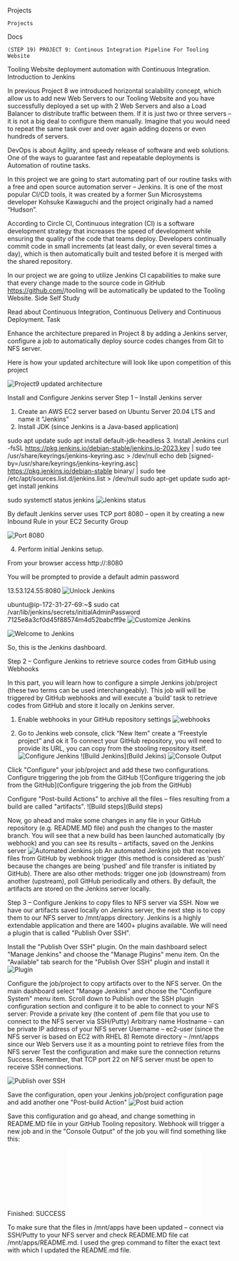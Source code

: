Projects

    Projects

Docs

    (STEP 19) PROJECT 9: Continous Integration Pipeline For Tooling Website

Tooling Website deployment automation with Continuous Integration. Introduction to Jenkins

In previous Project 8 we introduced horizontal scalability concept, which allow us to add new Web Servers to our Tooling Website and you have successfully deployed a set up with 2 Web Servers and also a Load Balancer to distribute traffic between them. If it is just two or three servers – it is not a big deal to configure them manually. Imagine that you would need to repeat the same task over and over again adding dozens or even hundreds of servers.

DevOps is about Agility, and speedy release of software and web solutions. One of the ways to guarantee fast and repeatable deployments is Automation of routine tasks.

In this project we are going to start automating part of our routine tasks with a free and open source automation server – Jenkins. It is one of the most popular CI/CD tools, it was created by a former Sun Microsystems developer Kohsuke Kawaguchi and the project originally had a named “Hudson”.

According to Circle CI, Continuous integration (CI) is a software development strategy that increases the speed of development while ensuring the quality of the code that teams deploy. Developers continually commit code in small increments (at least daily, or even several times a day), which is then automatically built and tested before it is merged with the shared repository.

In our project we are going to utilize Jenkins CI capabilities to make sure that every change made to the source code in GitHub https://github.com/<yourname>/tooling will be automatically be updated to the Tooling Website.
Side Self Study

Read about Continuous Integration, Continuous Delivery and Continuous Deployment.
Task

Enhance the architecture prepared in Project 8 by adding a Jenkins server, configure a job to automatically deploy source codes changes from Git to NFS server.

Here is how your updated architecture will look like upon competition of this project


![Project9 updated architecture](./Images/)

Install and Configure Jenkins server
Step 1 – Install Jenkins server
1. Create an AWS EC2 server based on Ubuntu Server 20.04 LTS and name it “Jenkins”
2. Install JDK (since Jenkins is a Java-based application)

sudo apt update
sudo apt install default-jdk-headless
3. Install Jenkins
curl -fsSL https://pkg.jenkins.io/debian-stable/jenkins.io-2023.key | sudo tee \
  /usr/share/keyrings/jenkins-keyring.asc > /dev/null
echo deb [signed-by=/usr/share/keyrings/jenkins-keyring.asc] \
  https://pkg.jenkins.io/debian-stable binary/ | sudo tee \
  /etc/apt/sources.list.d/jenkins.list > /dev/null
sudo apt-get update
sudo apt-get install jenkins

sudo systemctl status jenkins
![Jenkins status](<Jenkins status.PNG>)

By default Jenkins server uses TCP port 8080 – open it by creating a new Inbound Rule in your EC2 Security Group

![Port 8080](<Port 8080.PNG>)
 
4. Perform initial Jenkins setup.

From your browser access http://<Jenkins-Server-Public-IP-Address-or-Public-DNS-Name>:8080

You will be prompted to provide a default admin password

13.53.124.55:8080
![Unlock Jenkins](<Unlock Jenkins.PNG>)

ubuntu@ip-172-31-27-69:~$ sudo cat /var/lib/jenkins/secrets/initialAdminPassword
7125e8a3cf0d45f88574m4d52babcff9e
![Customize Jenkins](<Images/Customize Jenkins.PNG>)

![Welcome to Jenkins](image.png)

So, this is the Jenkins dashboard.

Step 2 – Configure Jenkins to retrieve source codes from GitHub using Webhooks

In this part, you will learn how to configure a simple Jenkins job/project (these two terms can be used interchangeably). This job will will be triggered by GitHub webhooks and will execute a ‘build’ task to retrieve codes from GitHub and store it locally on Jenkins server.
1. Enable webhooks in your GitHub repository settings
![webhooks](Webhooks.PNG)

2. Go to Jenkins web console, click “New Item”  create a “Freestyle project” and ok it
To connect your GitHub repository, you will need to provide its URL, you can copy from the stooling repository itself.
![Configure Jenkins](image-1.png)
![Build Jenkins](Build Jekins)
![Console Output](image-3.png)

Click "Configure" your job/project and add these two configurations. Configure triggering the job from the GitHub
![Configure triggering the job from the GitHub](Configure triggering the job from the GitHub)

Configure "Post-build Actions" to archive all the files – files resulting from a build are called "artifacts".
![Build steps](Build steps)

Now, go ahead and make some changes in any file in your GitHub repository (e.g. README.MD file) and push the changes to the master branch. You will see that a new build has been launched automatically (by webhook) and you can see its results – artifacts, saved on the Jenkins server
![Automated Jenkins job](image-5.png)
An automated Jenkins job that receives files from GitHub by webhook trigger (this method is considered as ‘push’ because the changes are being ‘pushed’ and file transfer is initiated by GitHub). There are also other methods: trigger one job (downstream) from another (upstream), poll GitHub periodically and others. By default, the artifacts are stored on the Jenkins server locally.

Step 3 – Configure Jenkins to copy files to NFS server via SSH.
Now we have our artifacts saved locally on Jenkins server, the next step is to copy them to our NFS server to /mnt/apps directory. Jenkins is a highly extendable application and there are 1400+ plugins available. We will need a plugin that is called "Publish Over SSH".

Install the "Publish Over SSH" plugin. On the main dashboard select "Manage Jenkins" and choose the "Manage Plugins" menu item. On the "Available" tab search for the "Publish Over SSH" plugin and install it
![Plugin](image-6.png)

Configure the job/project to copy artifacts over to the NFS server. On the main dashboard select "Manage Jenkins" and choose the "Configure System" menu item. Scroll down to Publish over the SSH plugin configuration section and configure it to be able to connect to your NFS server:
Provide a private key (the content of .pem file that you use to connect to the NFS server via SSH/Putty)
Arbitrary name
Hostname – can be private IP address of your NFS server
Username – ec2-user (since the NFS server is based on EC2 with RHEL 8)
Remote directory – /mnt/apps since our Web Servers use it as a mounting point to retrieve files from the NFS server Test the configuration and make sure the connection returns Success. Remember, that TCP port 22 on NFS server must be open to receive SSH connections.

![Publish over SSH](image-7.png)

Save the configuration, open your Jenkins job/project configuration page and add another one "Post-build Action"
![Post buid action](image-8.png)

Save this configuration and go ahead, and change something in README.MD file in your GitHub Tooling repository. Webhook will trigger a new job and in the "Console Output" of the job you will find something like this:

Finished: SUCCESS
![Console out](./README.md)

To make sure that the files in /mnt/apps have been updated – connect via SSH/Putty to your NFS server and check README.MD file cat /mnt/apps/README.md. I used the grep command to filter the exact text with which I updated the README.md file.















